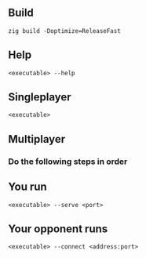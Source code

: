 ## Build
```
zig build -Doptimize=ReleaseFast
```
## Help
```
<executable> --help
```
## Singleplayer
```
<executable>
```
## Multiplayer
### Do the following steps in order
## You run
```
<executable> --serve <port>
```
## Your opponent runs
```
<executable> --connect <address:port>
```